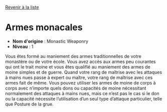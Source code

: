 [Revenir à la liste](..)

# Armes monacales

 * **Nom d'origine** : Monastic Weaponry
 * **Niveau** : 1


<p>Vous êtes formé au maniement des armes traditionnelles de votre monastère ou de votre école. Vous avez accès aux armes peu courantes qui ont le trait moine et vous êtes qualifié au maniement des armes de moine simples et de guerre. Quand votre rang de maîtrise avec les attaques à mains nues passe à expert ou maître, votre rang de maîtrise avec ces armes fait de même. Vous pouvez utiliser les armes de moine de corps à corps avec n’importe quels dons ou capacités de moine nécessitant normalement des attaques à mains nues, mais ce n’est pas le cas si le don ou la capacité nécessite l’utilisation d’un seul type d’attaque particulier, telle que Posture de la grue.</p>